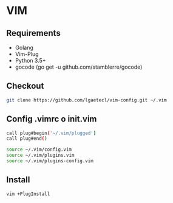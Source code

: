 # VIM

## Requirements
- Golang
- Vim-Plug
- Python 3.5+
- gocode (go get -u github.com/stamblerre/gocode) 

## Checkout

```sh
git clone https://github.com/lgaetecl/vim-config.git ~/.vim
```

## Config .vimrc o init.vim  

```sh
call plug#begin('~/.vim/plugged')
call plug#end()

source ~/.vim/config.vim
source ~/.vim/plugins.vim
source ~/.vim/plugins-config.vim
```
## Install

```sh
vim +PlugInstall
```
